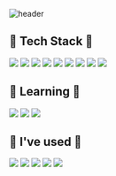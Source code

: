 ![header](https://capsule-render.vercel.app/api?type=waving&color=timeGradient&text=Welcome%20to%20Youjin's%20GitHub%20👋&animation=twinkling&fontSize=35&fontAlignY=40&fontAlign=70&height=250)
<!--
**youjin09222/youjin09222**는 'README.md '(이 파일)이 GitHub 프로필에 나타나므로 ✨ _special_ ✨ 저장소입니다.

다음은 시작하기 위한 몇 가지 아이디어입니다.

- 🔭 저는 현재...
- 🌱 저는 지금 배우고 있습니다...
- 👯 저는 ...에 대해 공동 작업을 하려고 합니다.
- 🤔 도움이 필요합니다...
- 💬 물어보기...
- 📫 내게 연락하는 방법 : ...
- 😄 대명사: ...
- ⚡ Fun fact: ...
-->

## 🔨 Tech Stack 🔨
<!--<img src="https://img.shields.io/badge/뱃지레이블-배경색?style=뱃지모양&logo=로고&logoColor=로고색상"/></a>-->

<img src="https://img.shields.io/badge/Android-3DDC84?style=flat-square&logo=Android&logoColor=white"/> <img src="https://img.shields.io/badge/kotlin-4fc4cf?style=flat-square&logo=kotlin&logoColor=white"/> <img src="https://img.shields.io/badge/intellij-ff8ba7?style=flat-square&logo=intellijidea&logoColor=white"/> <img src="https://img.shields.io/badge/Java-ff8e3c?style=flat-square"/> <img src="https://img.shields.io/badge/VisualStudio-a786df?style=flat-square&logo=visualstudio&logoColor=white"/> <img src="https://img.shields.io/badge/C++-10A0CC?style=flat-square&logo=cplusplus&logoColor=white"/> <img src="https://img.shields.io/badge/MySQL-4479A1?style=flat-square&logo=mysql&logoColor=white"/> <img src="https://img.shields.io/badge/Firebase-DD88E0?style=flat-square&logo=firebase&logoColor=white"/> <img src="https://img.shields.io/badge/Python-90b4ce?style=flat-square&logo=python&logoColor=white"/> 


##  🌱 Learning 🌱
<img src="https://img.shields.io/badge/SpringBoot-00B388?style=flat-square&logo=springboot&logoColor=white"/> <img src="https://img.shields.io/badge/intellij-ff8ba7?style=flat-square&logo=intellijidea&logoColor=white"/> <img src="https://img.shields.io/badge/MySQL-4479A1?style=flat-square&logo=mysql&logoColor=white"/>

## 📌 I've used 📌
<img src="https://img.shields.io/badge/VisualStudio-a786df?style=flat-square&logo=visualstudio&logoColor=white"/> <img src="https://img.shields.io/badge/C++-10A0CC?style=flat-square&logo=cplusplus&logoColor=white"/> <img src="https://img.shields.io/badge/Firebase-DD88E0?style=flat-square&logo=firebase&logoColor=white"/> <img src="https://img.shields.io/badge/Python-90b4ce?style=flat-square&logo=python&logoColor=white"/> <img src="https://img.shields.io/badge/Unity-667285?style=flat-square&logo=unity&logoColor=white"/> 
